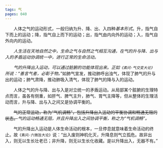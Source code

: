 ```yaml
---
tags: 气
pages: 040
---
```

&emsp;&emsp;人体之气的运动形式，一般归纳为升、降、出、入四种<dfn>基本形式</dfn>。升，指气自下而上的运动；降，指气自上而下的运动；出，指气由内向外的运动；入，指气自外向内的运动。

&emsp;&emsp;<dfn>人生活在天地自然之中，生命之气与自然之气相互沟通，在气的升与降、出与入的矛盾运动协调统一中，进行正常的生命活动。</dfn>

&emsp;&emsp;<dfn>气的升降出入运动，可以通过脏腑的功能体现出来。正如`《素问·气交变大论》`所说：“善言气者，必彰于物。”</dfn>如肺气宣发，推动肺呼出浊气，体现了肺气的升与出的运动；肺气肃降，推动肺吸入清气，体现了肺气的降与入的运动。

&emsp;&emsp;人体之气的升与降、出与入是对立统一的矛盾运动。从局部某个脏腑的生理特点而言，虽各有侧重，如肝气、脾气主升，肺气、胃气主降等，但从整体的生理活动而言，升与降、出与入之间又是协调平衡的。

&emsp;&emsp;~~气的正常运动，称为“气机调畅”，包括升降出入运动的平衡协调和畅通无阻的状态。~~<dfn>气的运动畅通无阻，并且升降出入之间协调平衡，称之为“气机调畅”。</dfn>

&emsp;&emsp;气的升降出入运动是人体生命活动的根本，一旦停息就意味着生命活动的终止。故`《素问·六微旨大论》`说：“出入废则神机化灭，升降息则气立孤危。故非出入，则无以生长壮老已；非升降，则无以生长化收藏。是以升降出入，无器不有。”